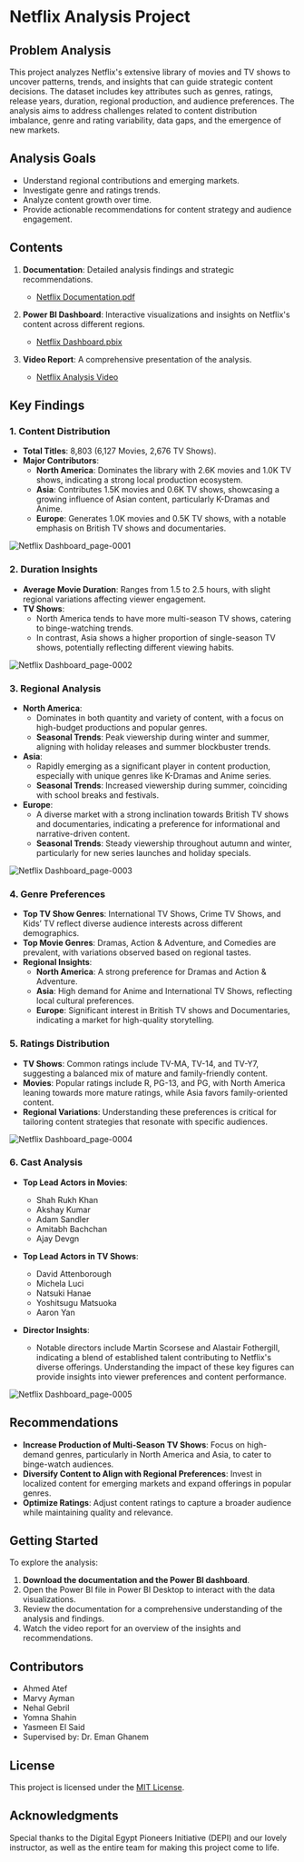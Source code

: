 # Netflix Analysis Project

## Problem Analysis

This project analyzes Netflix's extensive library of movies and TV shows to uncover patterns, trends, and insights that can guide strategic content decisions. The dataset includes key attributes such as genres, ratings, release years, duration, regional production, and audience preferences. The analysis aims to address challenges related to content distribution imbalance, genre and rating variability, data gaps, and the emergence of new markets.

## Analysis Goals

- Understand regional contributions and emerging markets.
- Investigate genre and ratings trends.
- Analyze content growth over time.
- Provide actionable recommendations for content strategy and audience engagement.
  
## Contents

1. **Documentation**: Detailed analysis findings and strategic recommendations.
   - [Netflix Documentation.pdf](https://github.com/MarvyAyman/Netflix-analysis/blob/8fd31034be58ae5fda716c95d67c55a50e0edcee/Netflix%20Documentatiom.pdf)
   
2. **Power BI Dashboard**: Interactive visualizations and insights on Netflix's content across different regions.
   - [Netflix Dashboard.pbix](https://github.com/MarvyAyman/Netflix-analysis/blob/a8148eafd4935e8f132f281849af6c38b7453997/Power%20Pi%20Files/Netflix.pbix)

3. **Video Report**: A comprehensive presentation of the analysis.
   - [Netflix Analysis Video](https://drive.google.com/file/d/19sdRNuIrp2ie_3nAPwONkrOl7qSE8BWZ/view?usp=sharing)

  
## Key Findings

### 1. Content Distribution
- **Total Titles**: 8,803 (6,127 Movies, 2,676 TV Shows).
- **Major Contributors**:
  - **North America**: Dominates the library with 2.6K movies and 1.0K TV shows, indicating a strong local production ecosystem.
  - **Asia**: Contributes 1.5K movies and 0.6K TV shows, showcasing a growing influence of Asian content, particularly K-Dramas and Anime.
  - **Europe**: Generates 1.0K movies and 0.5K TV shows, with a notable emphasis on British TV shows and documentaries. 

![Netflix Dashboard_page-0001](https://github.com/user-attachments/assets/c6c1d659-d4d0-415e-bdea-8e639bedb184)

### 2. Duration Insights
- **Average Movie Duration**: Ranges from 1.5 to 2.5 hours, with slight regional variations affecting viewer engagement.
- **TV Shows**: 
  - North America tends to have more multi-season TV shows, catering to binge-watching trends.
  - In contrast, Asia shows a higher proportion of single-season TV shows, potentially reflecting different viewing habits.

![Netflix Dashboard_page-0002](https://github.com/user-attachments/assets/1d38a01e-a9a9-4160-b717-40cf93cb3f5d)

### 3. Regional Analysis
- **North America**: 
  - Dominates in both quantity and variety of content, with a focus on high-budget productions and popular genres.
  - **Seasonal Trends**: Peak viewership during winter and summer, aligning with holiday releases and summer blockbuster trends.
- **Asia**: 
  - Rapidly emerging as a significant player in content production, especially with unique genres like K-Dramas and Anime series.
  - **Seasonal Trends**: Increased viewership during summer, coinciding with school breaks and festivals.
- **Europe**: 
  - A diverse market with a strong inclination towards British TV shows and documentaries, indicating a preference for informational and narrative-driven content.
  - **Seasonal Trends**: Steady viewership throughout autumn and winter, particularly for new series launches and holiday specials.

![Netflix Dashboard_page-0003](https://github.com/user-attachments/assets/dc28978d-4b66-48cd-bfa6-41fc8350b38e)

### 4. Genre Preferences
- **Top TV Show Genres**: International TV Shows, Crime TV Shows, and Kids’ TV reflect diverse audience interests across different demographics.
- **Top Movie Genres**: Dramas, Action & Adventure, and Comedies are prevalent, with variations observed based on regional tastes.
- **Regional Insights**:
  - **North America**: A strong preference for Dramas and Action & Adventure.
  - **Asia**: High demand for Anime and International TV Shows, reflecting local cultural preferences.
  - **Europe**: Significant interest in British TV shows and Documentaries, indicating a market for high-quality storytelling.

### 5. Ratings Distribution
- **TV Shows**: Common ratings include TV-MA, TV-14, and TV-Y7, suggesting a balanced mix of mature and family-friendly content.
- **Movies**: Popular ratings include R, PG-13, and PG, with North America leaning towards more mature ratings, while Asia favors family-oriented content.
- **Regional Variations**: Understanding these preferences is critical for tailoring content strategies that resonate with specific audiences.

![Netflix Dashboard_page-0004](https://github.com/user-attachments/assets/0b723991-1a1d-4aad-a5b3-188bc8b4ad1c)

### 6. Cast Analysis
- **Top Lead Actors in Movies**: 
  - Shah Rukh Khan
  - Akshay Kumar
  - Adam Sandler
  - Amitabh Bachchan
  - Ajay Devgn
    
- **Top Lead Actors in TV Shows**: 
  - David Attenborough
  - Michela Luci
  - Natsuki Hanae
  - Yoshitsugu Matsuoka
  - Aaron Yan
  
- **Director Insights**: 
  - Notable directors include Martin Scorsese and Alastair Fothergill, indicating a blend of established talent contributing to Netflix's diverse offerings. Understanding the impact of these key figures can provide insights into viewer preferences and content performance.

![Netflix Dashboard_page-0005](https://github.com/user-attachments/assets/29e5f0c7-7851-4932-af47-89e75f7f0d07)


## Recommendations

- **Increase Production of Multi-Season TV Shows**: Focus on high-demand genres, particularly in North America and Asia, to cater to binge-watch audiences.
- **Diversify Content to Align with Regional Preferences**: Invest in localized content for emerging markets and expand offerings in popular genres.
- **Optimize Ratings**: Adjust content ratings to capture a broader audience while maintaining quality and relevance.

## Getting Started

To explore the analysis:

1. **Download the documentation and the Power BI dashboard**.
2. Open the Power BI file in Power BI Desktop to interact with the data visualizations.
3. Review the documentation for a comprehensive understanding of the analysis and findings.
4. Watch the video report for an overview of the insights and recommendations.

## Contributors

- Ahmed Atef
- Marvy Ayman
- Nehal Gebril
- Yomna Shahin
- Yasmeen El Said
- Supervised by: Dr. Eman Ghanem

## License

This project is licensed under the [MIT License](LICENSE).

## Acknowledgments

Special thanks to the Digital Egypt Pioneers Initiative (DEPI) and our lovely instructor, as well as the entire team for making this project come to life.

